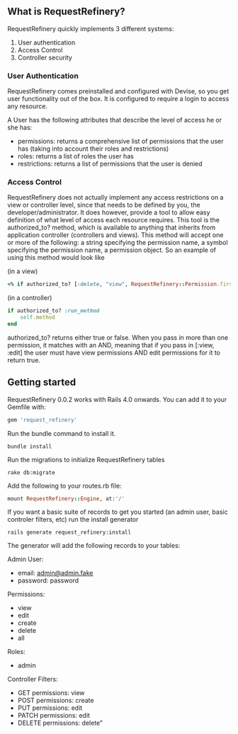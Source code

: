 ## What is RequestRefinery?

RequestRefinery quickly implements 3 different systems:

1. User authentication
2. Access Control 
2. Controller security

### User Authentication

RequestRefinery comes preinstalled and configured with Devise, so you get user functionality out of the box.  It is configured to require a login to access any resource.

A User has the following attributes that describe the level of access he or she has:
* permissions: returns a comprehensive list of permissions that the user has (taking into account their roles and restrictions)
* roles: returns a list of roles the user has
* restrictions: returns a list of permissions that the user is denied

### Access Control

RequestRefinery does not actually implement any access restrictions on a view or controller level, since that needs to be defined by you, the developer/administrator.  It does however, provide a tool to allow easy definition of what level of access each resource requires.  This tool is the authorized_to? method, which is available to anything that inherits from application controller (controllers and views).  This method will accept one or more of the following: a string specifying the permission name, a symbol specifying the permission name, a permission object.  So an example of using this method would look like

(in a view)
```ruby
<% if authorized_to? [:delete, "view", RequestRefinery::Permission.first] %><td><%= link_to 'Destroy', "/#{model.model_name.route_key}/#{instance.id}", method: :delete, data: { confirm: 'Are you sure?' } %></td><% end %>
```

(in a controller)
```ruby
if authorized_to? :run_method
	self.method
end
```

authorized_to? returns either true or false.  When you pass in more than one permission, it matches with an AND, meaning that if you pass in [:view, :edit] the user must have view permissions AND edit permissions for it to return true.


## Getting started

RequestRefinery 0.0.2 works with Rails 4.0 onwards. You can add it to your Gemfile with:

```ruby
gem 'request_refinery'
```

Run the bundle command to install it.

```console
bundle install
```
Run the migrations to initialize RequestRefinery tables

```console
rake db:migrate
```
Add the following to your routes.rb file:

```ruby
mount RequestRefinery::Engine, at:'/'
```

If you want a basic suite of records to get you started (an admin user, basic controler filters, etc) run the install generator

```console
rails generate request_refinery:install
```

The generator will add the following records to your tables:

Admin User:
* email: admin@admin.fake
* password: password

Permissions:
* view
* edit
* create
* delete
* all

Roles:
* admin

Controller Filters:
* GET    permissions: view
* POST   permissions: create
* PUT    permissions: edit
* PATCH  permissions: edit
* DELETE permissions: delete"

